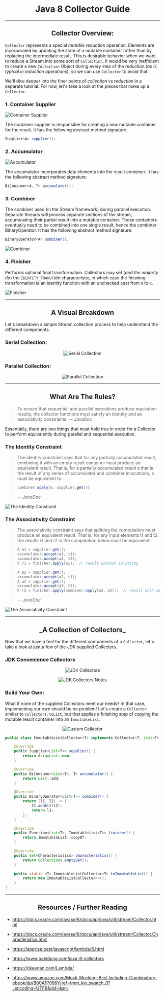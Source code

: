 <h1 style="text-align: center;">Java 8 Collector Guide</h1>

---

<h2 style="text-align: center;">Collector Overview:</h2>

`Collector` represents a special *mutable* reduction operation. Elements are incorporated by
updating the state of a mutable container rather than by replacing the intermediate result. This is
desirable behavior when we want to reduce a Stream into some sort of `Collection`. It would be very
inefficient to create a new `Collection` Object during every step of the reduction (*as is typical
in reduction operations*), so we can use `Collector` to avoid that.

We'll dive deeper into the finer points of *collection* vs *reduction* in a separate tutorial. For
now, let's take a look at the pieces that make up a `Collector`.

### 1. Container Supplier

![Container Supplier](src/main/resources/collector/supplier.png "Container Supplier")

The container supplier is responsible for creating a new mutable container for the result. It has
the following abstract method signature:

```java
Supplier<A> supplier();
```

### 2. Accumulator

![Accumulator](src/main/resources/collector/accumulator.png "Accumulator")

The accumulator incorporates data elements into the result container. It has the following abstract
method signature:

```java
BiConsumer<A, T> accumulator();
```

### 3. Combiner

The combiner used (in the Stream framework) during parallel execution. Separate threads will process
separate sections of the stream, accumulating their partial result into a mutable container. Those
containers eventually need to be combined into one single result, hence the combiner BinaryOperator.
It has the following abstract method signature:

```java
BinaryOperator<A> combiner();
```

![Combiner ](src/main/resources/collector/combiner.png "Combiner")

### 4. Finisher

Performs optional final transformation. Collectors may set (*and the majority do*)
the `IDENTITY_TRANSFORM` characteristic, in which case the finishing transformation is an identity
function with an unchecked cast from `A` to `R`.

![Finisher](src/main/resources/collector/finisher.png "Finisher")

---

<h2 style="text-align: center;">A Visual Breakdown</h2>

Let's breakdown a simple Stream collection process to help understand the different components.

### Serial Collection:

<div style="text-align: center;">

![Serial Collection](src/main/resources/collector/serialcollection.svg "Serial Collection")

</div>

### Parallel Collection:

<div style="text-align: center;">

![Parallel Collection](src/main/resources/collector/parallelcollection.svg "Parallel Collection")

</div>

---

<h2 style="text-align: center;">What Are The Rules?</h2>

> To ensure that sequential and parallel executions produce equivalent results, the collector functions must satisfy an identity and an associativity constraints.
> -- <cite>JavaDoc</cite>

Essentially, there are two things that must hold true in order for a Collector to perform
equivalently during parallel and sequential execution.

### The Identity Constraint

> The identity constraint says that for any partially accumulated result, combining it with an empty result container must produce an equivalent result. That is, for a partially accumulated result a that is the result of any series of accumulator and combiner invocations, a must be equivalent to
> ```java
> combiner.apply(a, supplier.get())
> ```
> -- <cite>JavaDoc</cite>

![The Identity Constraint](src/main/resources/collector/identityconstraint.png "The Identity Constraint")

### The Associativity Constraint

> The associativity constraint says that splitting the computation must produce an equivalent result. That is, for any input elements t1 and t2, the results r1 and r2 in the computation below must be equivalent:
> ```java
> A a1 = supplier.get();
> accumulator.accept(a1, t1);
> accumulator.accept(a1, t2);
> R r1 = finisher.apply(a1);  // result without splitting
>
> A a2 = supplier.get();
> accumulator.accept(a2, t1);
> A a3 = supplier.get();
> accumulator.accept(a3, t2);
> R r2 = finisher.apply(combiner.apply(a2, a3));  // result with splitting
> ```
> -- <cite>JavaDoc</cite>

![The Associativity Constraint](src/main/resources/collector/associativityconstraint.png "The Associativity Constraint")



---

<h2 style="text-align: center;">_A Collection of Collectors_</h2>

Now that we have a feel for the different components of a `Collector`, let's take a look at just a
few of the JDK supplied Collectors.

### JDK Convenience Collectors

<div style="text-align: center;">

![JDK Collectors](src/main/resources/collector/jdkcollectors.svg "JDK Collectors")

![JDK Collectors Notes](src/main/resources/collector/jdkcollectornotes.svg "JDK Collectors Notes")

</div>

### Build Your Own:

What if none of the supplied Collectors meet our needs? In that case, implementing our own should be
no problem! Let's create a `Collector` similar to `Collectors.toList`, but that applies a finishing
step of copying the mutable result container into an `ImmutableList`.

<div style="text-align: center;">

![Custom Collector](src/main/resources/collector/customcollectortable.png "JDK Collectors")

</div>

```java
public class ImmutableListCollector<T> implements Collector<T, List<T>, ImmutableList<T>> {

    @Override
    public Supplier<List<T>> supplier() {
        return ArrayList::new;
    }

    @Override
    public BiConsumer<List<T>, T> accumulator() {
        return List::add;
    }

    @Override
    public BinaryOperator<List<T>> combiner() {
        return (l1, l2) -> {
            l1.addAll(l2);
            return l1;
        };
    }

    @Override
    public Function<List<T>, ImmutableList<T>> finisher() {
        return ImmutableList::copyOf;
    }

    @Override
    public Set<Characteristics> characteristics() {
        return Collections.emptySet();
    }

    public static <T> ImmutableListCollector<T> toImmutableList() {
        return new ImmutableListCollector<>();
    }
}
```

---

<h2 style="text-align: center;">Resources / Further Reading</h2>

* https://docs.oracle.com/javase/8/docs/api/java/util/stream/Collector.html

* https://docs.oracle.com/javase/8/docs/api/java/util/stream/Collector.Characteristics.html

* https://apprize.best/javascript/lambda/6.html

* https://www.baeldung.com/java-8-collectors

* https://dkeenan.com/Lambda/

* https://www.amazon.com/Mock-Mocking-Bird-Including-Combinatory-ebook/dp/B00A1P096Y/ref=tmm_kin_swatch_0?_encoding=UTF8&qid=&sr=




